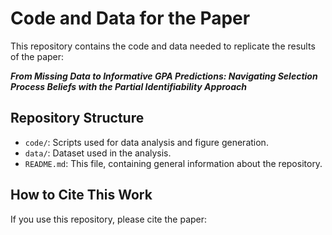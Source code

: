 # Code and Data for the Paper

This repository contains the code and data needed to replicate the results of the paper:

**_From Missing Data to Informative GPA Predictions: Navigating Selection Process Beliefs with the Partial Identifiability Approach_**

## Repository Structure

- `code/`: Scripts used for data analysis and figure generation.
- `data/`: Dataset used in the analysis.
- `README.md`: This file, containing general information about the repository.

## How to Cite This Work

If you use this repository, please cite the paper:


